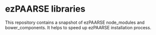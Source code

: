 # ezPAARSE libraries #

This repository contains a snapshot of ezPAARSE node_modules and bower_components. It helps to speed up ezPAARSE installation process.